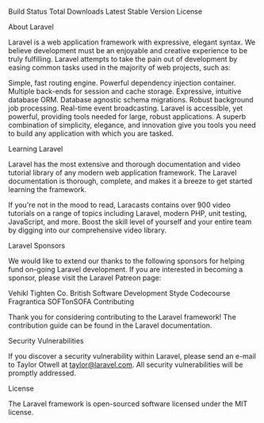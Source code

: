 
Build Status Total Downloads Latest Stable Version License

About Laravel

Laravel is a web application framework with expressive, elegant syntax. We believe development must be an enjoyable and creative experience to be truly fulfilling. Laravel attempts to take the pain out of development by easing common tasks used in the majority of web projects, such as:

Simple, fast routing engine.
Powerful dependency injection container.
Multiple back-ends for session and cache storage.
Expressive, intuitive database ORM.
Database agnostic schema migrations.
Robust background job processing.
Real-time event broadcasting.
Laravel is accessible, yet powerful, providing tools needed for large, robust applications. A superb combination of simplicity, elegance, and innovation give you tools you need to build any application with which you are tasked.

Learning Laravel

Laravel has the most extensive and thorough documentation and video tutorial library of any modern web application framework. The Laravel documentation is thorough, complete, and makes it a breeze to get started learning the framework.

If you're not in the mood to read, Laracasts contains over 900 video tutorials on a range of topics including Laravel, modern PHP, unit testing, JavaScript, and more. Boost the skill level of yourself and your entire team by digging into our comprehensive video library.

Laravel Sponsors

We would like to extend our thanks to the following sponsors for helping fund on-going Laravel development. If you are interested in becoming a sponsor, please visit the Laravel Patreon page:

Vehikl
Tighten Co.
British Software Development
Styde
Codecourse
Fragrantica
SOFTonSOFA
Contributing

Thank you for considering contributing to the Laravel framework! The contribution guide can be found in the Laravel documentation.

Security Vulnerabilities

If you discover a security vulnerability within Laravel, please send an e-mail to Taylor Otwell at taylor@laravel.com. All security vulnerabilities will be promptly addressed.

License

The Laravel framework is open-sourced software licensed under the MIT license.
